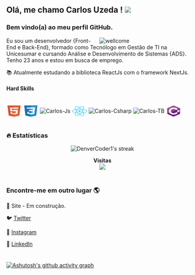 ## Olá, me chamo Carlos Uzeda ! <img src="https://raw.githubusercontent.com/MartinHeinz/MartinHeinz/master/wave.gif" width="30px">
### Bem vindo(a) ao meu perfil GitHub.

<img src="https://images.unsplash.com/photo-1604964432806-254d07c11f32?ixlib=rb-1.2.1&ixid=MnwxMjA3fDB8MHxwaG90by1wYWdlfHx8fGVufDB8fHx8&auto=format&fit=crop&w=1760&q=80" alt="wellcome" width="260" align="right">

Eu sou um desenvolvedor {Front-End e Back-End}, formado como Tecnólogo em Gestão de TI 
na Unicesumar e cursando Análise e Desenvolvimento de Sistemas {ADS}. 
Tenho 23 anos e estou em busca de emprego.

:books: Atualmente estudando a biblioteca ReactJs com o framework NextJs.

 #### Hard Skills
 <div style="display: inline_block"><br>
  <img align="center" alt="Carlos-HTML" height="30" width="40" src="https://raw.githubusercontent.com/devicons/devicon/master/icons/html5/html5-original.svg">
  <img align="center" alt="Carlos-CSS" height="30" width="40" src="https://raw.githubusercontent.com/devicons/devicon/master/icons/css3/css3-original.svg">
  <img align="center" alt="Carlos-Js" height="30" width="40" src="https://cdn.jsdelivr.net/gh/devicons/devicon/icons/javascript/javascript-plain.svg">
  <img align="center" alt="Carlos-React" height="30" width="40" src="https://raw.githubusercontent.com/devicons/devicon/master/icons/react/react-original.svg">
  <img align="center" alt="Carlos-Csharp" height="30" width="40" src="https://cdn.jsdelivr.net/gh/devicons/devicon/icons/nextjs/nextjs-original.svg">
  <img align="center" alt="Carlos-TB" height="30" width="40" src="https://cdn.jsdelivr.net/gh/devicons/devicon/icons/typescript/typescript-plain.svg">
  <img align="center" alt="Carlos-Csharp" height="30" width="40" src="https://raw.githubusercontent.com/devicons/devicon/master/icons/csharp/csharp-original.svg">
</div>

#

### 🔥 Estatísticas
<p align="center">
    <img title="🔥 Get streak stats for your profile at git.io/streak-stats" alt="DenverCoder1's streak" src="https://github-readme-streak-stats.herokuapp.com/?user=carlosuzeda&theme=monokai-metallian&hide_border=true"/>
 <p align="center"> 
  <strong>Visitas</strong><br>
  <img src="https://profile-counter.glitch.me/carlosuzeda/count.svg" />
</p>
</p>

#

### Encontre-me em outro lugar 🌎

🚀 Site - Em construção.

🐦 [Twitter](https://twitter.com/CarlosUzeda1)

📸 [Instagram](https://www.instagram.com/carlos.uzeda.33/)

💼 [LinkedIn](https://www.linkedin.com/in/carlos-uzeda/)

#

[![Ashutosh's github activity graph](https://activity-graph.herokuapp.com/graph?username=carlosuzeda&theme=rogue)](https://github.com/ashutosh00710/github-readme-activity-graph)
